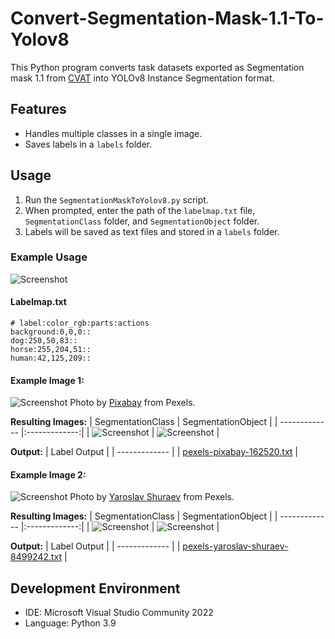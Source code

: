 # Convert-Segmentation-Mask-1.1-To-Yolov8
This Python program converts task datasets exported as Segmentation mask 1.1 from [CVAT](https://www.cvat.ai/) into YOLOv8 Instance Segmentation format.

## Features
- Handles multiple classes in a single image.
- Saves labels in a `labels` folder.

## Usage
1. Run the `SegmentationMaskToYolov8.py` script.
2. When prompted, enter the path of the `labelmap.txt` file, `SegmentationClass` folder, and `SegmentationObject` folder.
3. Labels will be saved as text files and stored in a `labels` folder.

### Example Usage
![Screenshot](assets/screenshots/usage_screenshot.png)

#### Labelmap.txt
```
# label:color_rgb:parts:actions
background:0,0,0::
dog:250,50,83::
horse:255,204,51::
human:42,125,209::
```

#### Example Image 1:
![Screenshot](assets/screenshots/labeling_image_screenshot_1.png)
Photo by [Pixabay](https://www.pexels.com/photo/man-on-white-horse-next-to-dog-on-grassy-field-162520/) from Pexels. 

**Resulting Images:**
| SegmentationClass           | SegmentationObject |
| ------------- |:-------------:|
| ![Screenshot](assets/SegmentationClass/pexels-pixabay-162520.png) | ![Screenshot](assets/SegmentationObject/pexels-pixabay-162520.png) |

**Output:**
| Label Output       |
| ------------- |
| [pexels-pixabay-162520.txt](assets/labels/pexels-pixabay-162520.txt) |

#### Example Image 2:
![Screenshot](assets/screenshots/labeling_image_screenshot_2.png) 
Photo by [Yaroslav Shuraev](https://www.pexels.com/photo/a-woman-in-yellow-raincoat-training-her-dogs-8499242/) from Pexels. 

**Resulting Images:**
| SegmentationClass           | SegmentationObject |
| ------------- |:-------------:|
| ![Screenshot](assets/SegmentationClass/pexels-yaroslav-shuraev-8499242.png) | ![Screenshot](assets/SegmentationObject/pexels-yaroslav-shuraev-8499242.png) |

**Output:**
| Label Output       |
| ------------- |
| [pexels-yaroslav-shuraev-8499242.txt](assets/labels/pexels-yaroslav-shuraev-8499242.txt) |

## Development Environment
- IDE: Microsoft Visual Studio Community 2022 
- Language: Python 3.9

